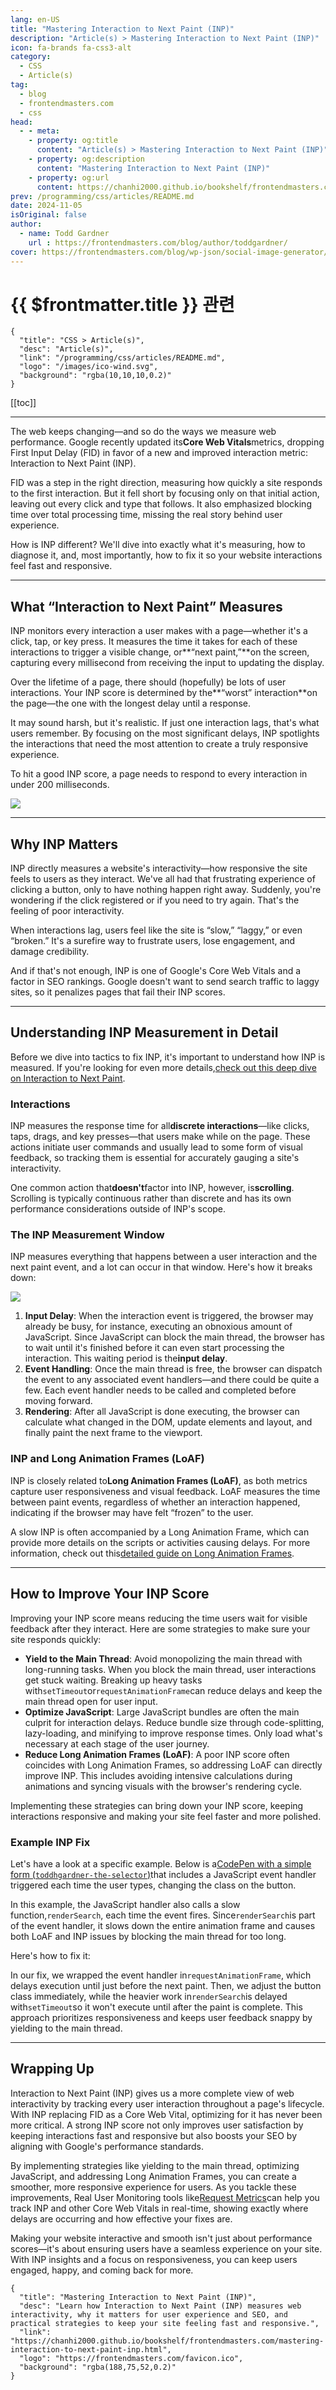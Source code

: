 ```yaml
---
lang: en-US
title: "Mastering Interaction to Next Paint (INP)"
description: "Article(s) > Mastering Interaction to Next Paint (INP)"
icon: fa-brands fa-css3-alt
category:
  - CSS
  - Article(s)
tag:
  - blog
  - frontendmasters.com
  - css
head:
  - - meta:
    - property: og:title
      content: "Article(s) > Mastering Interaction to Next Paint (INP)"
    - property: og:description
      content: "Mastering Interaction to Next Paint (INP)"
    - property: og:url
      content: https://chanhi2000.github.io/bookshelf/frontendmasters.com/mastering-interaction-to-next-paint-inp.html
prev: /programming/css/articles/README.md
date: 2024-11-05
isOriginal: false
author:
  - name: Todd Gardner
    url : https://frontendmasters.com/blog/author/toddgardner/
cover: https://frontendmasters.com/blog/wp-json/social-image-generator/v1/image/4318
---
```


# {{ $frontmatter.title }} 관련

```component VPCard
{
  "title": "CSS > Article(s)",
  "desc": "Article(s)",
  "link": "/programming/css/articles/README.md",
  "logo": "/images/ico-wind.svg",
  "background": "rgba(10,10,10,0.2)"
}
```

[[toc]]

---

<SiteInfo
  name="Mastering Interaction to Next Paint (INP)"
  desc="Learn how Interaction to Next Paint (INP) measures web interactivity, why it matters for user experience and SEO, and practical strategies to keep your site feeling fast and responsive."
  url="https://frontendmasters.com/blog/mastering-interaction-to-next-paint-inp/"
  logo="https://frontendmasters.com/favicon.ico"
  preview="https://frontendmasters.com/blog/wp-json/social-image-generator/v1/image/4318"/>

The web keeps changing—and so do the ways we measure web performance. Google recently updated its**Core Web Vitals**metrics, dropping First Input Delay (FID) in favor of a new and improved interaction metric: Interaction to Next Paint (INP).

FID was a step in the right direction, measuring how quickly a site responds to the first interaction. But it fell short by focusing only on that initial action, leaving out every click and type that follows. It also emphasized blocking time over total processing time, missing the real story behind user experience.

How is INP different? We'll dive into exactly what it's measuring, how to diagnose it, and, most importantly, how to fix it so your website interactions feel fast and responsive.

---

## What “Interaction to Next Paint” Measures

INP monitors every interaction a user makes with a page—whether it's a click, tap, or key press. It measures the time it takes for each of these interactions to trigger a visible change, or**“next paint,”**on the screen, capturing every millisecond from receiving the input to updating the display.

Over the lifetime of a page, there should (hopefully) be lots of user interactions. Your INP score is determined by the**“worst” interaction**on the page—the one with the longest delay until a response.

It may sound harsh, but it's realistic. If just one interaction lags, that's what users remember. By focusing on the most significant delays, INP spotlights the interactions that need the most attention to create a truly responsive experience.

To hit a good INP score, a page needs to respond to every interaction in under 200 milliseconds.

![](https://i0.wp.com/frontendmasters.com/blog/wp-content/uploads/2024/11/inp_score_ranges.png?resize=1024%2C256&ssl=1)

---

## Why INP Matters

INP directly measures a website's interactivity—how responsive the site feels to users as they interact. We've all had that frustrating experience of clicking a button, only to have nothing happen right away. Suddenly, you're wondering if the click registered or if you need to try again. That's the feeling of poor interactivity.

When interactions lag, users feel like the site is “slow,” “laggy,” or even “broken.” It's a surefire way to frustrate users, lose engagement, and damage credibility.

And if that's not enough, INP is one of Google's Core Web Vitals and a factor in SEO rankings. Google doesn't want to send search traffic to laggy sites, so it penalizes pages that fail their INP scores.

---

## Understanding INP Measurement in Detail

Before we dive into tactics to fix INP, it's important to understand how INP is measured. If you're looking for even more details,[check out this deep dive on Interaction to Next Paint](https://requestmetrics.com/web-performance/inp-interaction-to-next-paint/).

### Interactions

INP measures the response time for all**discrete interactions**—like clicks, taps, drags, and key presses—that users make while on the page. These actions initiate user commands and usually lead to some form of visual feedback, so tracking them is essential for accurately gauging a site's interactivity.

One common action that**doesn't**factor into INP, however, is**scrolling**. Scrolling is typically continuous rather than discrete and has its own performance considerations outside of INP's scope.

### The INP Measurement Window

INP measures everything that happens between a user interaction and the next paint event, and a lot can occur in that window. Here's how it breaks down:

![](https://i0.wp.com/frontendmasters.com/blog/wp-content/uploads/2024/11/inp_measurement_window.png?resize=1024%2C266&ssl=1)

1. **Input Delay**: When the interaction event is triggered, the browser may already be busy, for instance, executing an obnoxious amount of JavaScript. Since JavaScript can block the main thread, the browser has to wait until it's finished before it can even start processing the interaction. This waiting period is the**input delay**.
2. **Event Handling**: Once the main thread is free, the browser can dispatch the event to any associated event handlers—and there could be quite a few. Each event handler needs to be called and completed before moving forward.
3. **Rendering**: After all JavaScript is done executing, the browser can calculate what changed in the DOM, update elements and layout, and finally paint the next frame to the viewport.

### INP and Long Animation Frames (LoAF)

INP is closely related to**Long Animation Frames (LoAF)**, as both metrics capture user responsiveness and visual feedback. LoAF measures the time between paint events, regardless of whether an interaction happened, indicating if the browser may have felt “frozen” to the user.

A slow INP is often accompanied by a Long Animation Frame, which can provide more details on the scripts or activities causing delays. For more information, check out this[<FontIcon icon="fas fa-globe"/>detailed guide on Long Animation Frames](https://requestmetrics.com/web-performance/long-animation-frame-loaf/).

---

## How to Improve Your INP Score

Improving your INP score means reducing the time users wait for visible feedback after they interact. Here are some strategies to make sure your site responds quickly:

- **Yield to the Main Thread**: Avoid monopolizing the main thread with long-running tasks. When you block the main thread, user interactions get stuck waiting. Breaking up heavy tasks with`setTimeout`or`requestAnimationFrame`can reduce delays and keep the main thread open for user input.
- **Optimize JavaScript**: Large JavaScript bundles are often the main culprit for interaction delays. Reduce bundle size through code-splitting, lazy-loading, and minifying to improve response times. Only load what's necessary at each stage of the user journey.
- **Reduce Long Animation Frames (LoAF)**: A poor INP score often coincides with Long Animation Frames, so addressing LoAF can directly improve INP. This includes avoiding intensive calculations during animations and syncing visuals with the browser's rendering cycle.

Implementing these strategies can bring down your INP score, keeping interactions responsive and making your site feel faster and more polished.

### Example INP Fix

Let's have a look at a specific example. Below is a[CodePen with a simple form (<FontIcon icon="fa-brands fa-codepen"/>`toddhgardner-the-selector`)](https://codepen.io/toddhgardner-the-selector/pen/yLmKKVV)that includes a JavaScript event handler triggered each time the user types, changing the class on the button.

<CodePen
  user="toddhgardner"
  slug-hash="yLmKKVV"
  title="Interaction to Next Paint Demo"
  :default-tab="['css','result']"
  :theme="$isDarkmode ? 'dark': 'light'"/>

In this example, the JavaScript handler also calls a slow function,`renderSearch`, each time the event fires. Since`renderSearch`is part of the event handler, it slows down the entire animation frame and causes both LoAF and INP issues by blocking the main thread for too long.

Here's how to fix it:

<CodePen
  user="toddhgardner"
  slug-hash="bGXvvjp"
  title="Interaction to Next Paint Demo - Solution"
  :default-tab="['css','result']"
  :theme="$isDarkmode ? 'dark': 'light'"/>

In our fix, we wrapped the event handler in`requestAnimationFrame`, which delays execution until just before the next paint. Then, we adjust the button class immediately, while the heavier work in`renderSearch`is delayed with`setTimeout`so it won't execute until after the paint is complete. This approach prioritizes responsiveness and keeps user feedback snappy by yielding to the main thread.

---

## Wrapping Up

Interaction to Next Paint (INP) gives us a more complete view of web interactivity by tracking every user interaction throughout a page's lifecycle. With INP replacing FID as a Core Web Vital, optimizing for it has never been more critical. A strong INP score not only improves user satisfaction by keeping interactions fast and responsive but also boosts your SEO by aligning with Google's performance standards.

By implementing strategies like yielding to the main thread, optimizing JavaScript, and addressing Long Animation Frames, you can create a smoother, more responsive experience for users. As you tackle these improvements, Real User Monitoring tools like[<FontIcon icon="fas fa-globe"/>Request Metrics](https://requestmetrics.com/)can help you track INP and other Core Web Vitals in real-time, showing exactly where delays are occurring and how effective your fixes are.

Making your website interactive and smooth isn't just about performance scores—it's about ensuring users have a seamless experience on your site. With INP insights and a focus on responsiveness, you can keep users engaged, happy, and coming back for more.

<!-- TODO: add ARTICLE CARD -->
```component VPCard
{
  "title": "Mastering Interaction to Next Paint (INP)",
  "desc": "Learn how Interaction to Next Paint (INP) measures web interactivity, why it matters for user experience and SEO, and practical strategies to keep your site feeling fast and responsive.",
  "link": "https://chanhi2000.github.io/bookshelf/frontendmasters.com/mastering-interaction-to-next-paint-inp.html",
  "logo": "https://frontendmasters.com/favicon.ico",
  "background": "rgba(188,75,52,0.2)"
}
```
